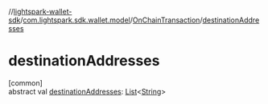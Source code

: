 //[lightspark-wallet-sdk](../../../index.md)/[com.lightspark.sdk.wallet.model](../index.md)/[OnChainTransaction](index.md)/[destinationAddresses](destination-addresses.md)

# destinationAddresses

[common]\
abstract val [destinationAddresses](destination-addresses.md): [List](https://kotlinlang.org/api/latest/jvm/stdlib/kotlin.collections/-list/index.html)&lt;[String](https://kotlinlang.org/api/latest/jvm/stdlib/kotlin/-string/index.html)&gt;

